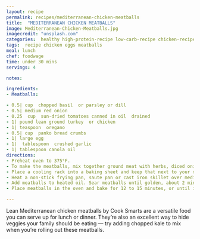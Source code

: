 ```yaml
---
layout: recipe
permalink: recipes/mediterranean-chicken-meatballs
title:  "MEDITERRANEAN CHICKEN MEATBALLS"
image: Mediterranean-Chicken-Meatballs.jpg
imagecredit: "unsplash.com"
categories:  healthy high-protein-recipe low-carb-recipe chicken-recipe
tags:  recipe chicken eggs meatballs
meal: lunch
chef: foodwage
time: under 30 mins
servings: 4

notes:

ingredients:
- Meatballs:

- 0.5| cup  chopped basil  or parsley or dill
- 0.5| medium red onion
- 0.25  cup  sun-dried tomatoes canned in oil  drained
- 1| pound lean ground turkey  or chicken
- 1| teaspoon  oregano
- 0.5| cup  panko bread crumbs
- 1| large egg
- 1|  tablespoon  crushed garlic
- 1| tablespoon canola oil
directions:
- Preheat oven to 375°F.
- To make the meatballs, mix together ground meat with herbs, diced onion, chopped sun-dried tomatoes, oregano, panko, egg, crushed garlic (or minced cloves), 0.5 teaspoon kosher salt, and pepper. Start with 1/2 cup of panko and add more if the mixture looks too wet. Roll meatballs, about 1.5″ in diameter.
- Place a cooling rack into a baking sheet and keep that next to your meatball searing station.
- Heat a non-stick frying pan, saute pan or cast iron skillet over medium-high heat. Add 1 tablespoon of oil.
- Add meatballs to heated oil. Sear meatballs until golden, about 2 minutes on each side. Move meatballs to the cooling rack when seared. Repeat if you had to split the meatballs into more than 1 batch.
- Place meatballs in the oven and bake for 12 to 15 minutes, or until internal temperature reaches 165°F.

---
```

  
Lean Mediterranean chicken meatballs by Cook Smarts are a versatile food you can serve up for lunch or dinner. They’re also an excellent way to hide veggies your family should be eating — try adding chopped kale to mix when you’re rolling out these meatballs.